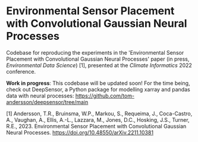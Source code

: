 # Environmental Sensor Placement with Convolutional Gaussian Neural Processes
Codebase for reproducing the experiments in the 'Environmental Sensor Placement with Convolutional Gaussian Neural Processes' paper (in press, _Environmental Data Science_) [1], presented at the _Climate Informatics_ 2022 conference.

**Work in progress**: This codebase will be updated soon! For the time being, check out DeepSensor, a Python package for modelling xarray and pandas data with neural processes: https://github.com/tom-andersson/deepsensor/tree/main



[1] Andersson, T.R., Bruinsma, W.P., Markou, S., Requeima, J., Coca-Castro, A., Vaughan, A., Ellis, A.-L., Lazzara, M., Jones, D.C., Hosking, J.S., Turner, R.E., 2023. Environmental Sensor Placement with Convolutional Gaussian Neural Processes. https://doi.org/10.48550/arXiv.2211.10381


